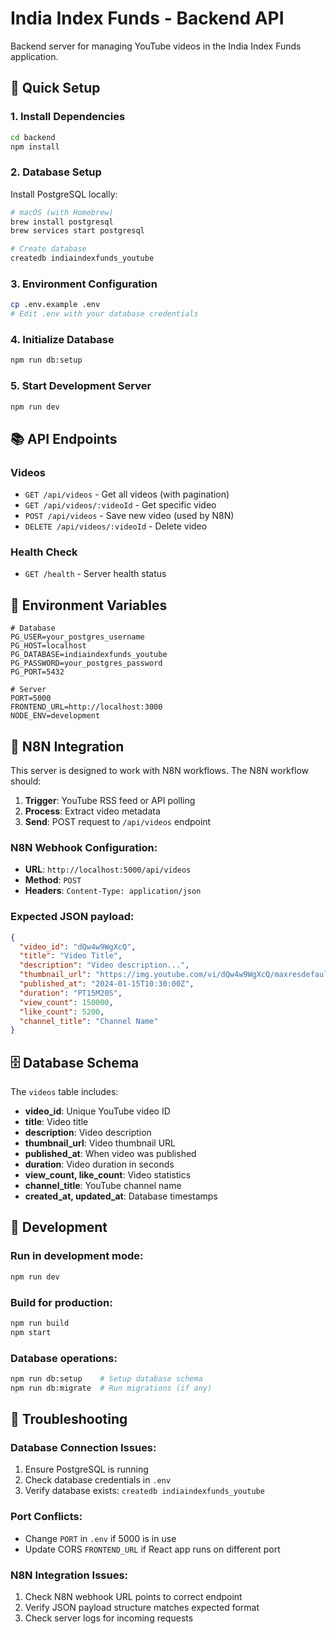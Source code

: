 # India Index Funds - Backend API

Backend server for managing YouTube videos in the India Index Funds application.

## 🚀 Quick Setup

### 1. Install Dependencies
```bash
cd backend
npm install
```

### 2. Database Setup
Install PostgreSQL locally:
```bash
# macOS (with Homebrew)
brew install postgresql
brew services start postgresql

# Create database
createdb indiaindexfunds_youtube
```

### 3. Environment Configuration
```bash
cp .env.example .env
# Edit .env with your database credentials
```

### 4. Initialize Database
```bash
npm run db:setup
```

### 5. Start Development Server
```bash
npm run dev
```

## 📚 API Endpoints

### Videos
- `GET /api/videos` - Get all videos (with pagination)
- `GET /api/videos/:videoId` - Get specific video
- `POST /api/videos` - Save new video (used by N8N)
- `DELETE /api/videos/:videoId` - Delete video

### Health Check
- `GET /health` - Server health status

## 🔧 Environment Variables

```env
# Database
PG_USER=your_postgres_username
PG_HOST=localhost
PG_DATABASE=indiaindexfunds_youtube
PG_PASSWORD=your_postgres_password
PG_PORT=5432

# Server
PORT=5000
FRONTEND_URL=http://localhost:3000
NODE_ENV=development
```

## 🔄 N8N Integration

This server is designed to work with N8N workflows. The N8N workflow should:

1. **Trigger**: YouTube RSS feed or API polling
2. **Process**: Extract video metadata
3. **Send**: POST request to `/api/videos` endpoint

### N8N Webhook Configuration:
- **URL**: `http://localhost:5000/api/videos`
- **Method**: `POST`
- **Headers**: `Content-Type: application/json`

### Expected JSON payload:
```json
{
  "video_id": "dQw4w9WgXcQ",
  "title": "Video Title",
  "description": "Video description...",
  "thumbnail_url": "https://img.youtube.com/vi/dQw4w9WgXcQ/maxresdefault.jpg",
  "published_at": "2024-01-15T10:30:00Z",
  "duration": "PT15M20S",
  "view_count": 150000,
  "like_count": 5200,
  "channel_title": "Channel Name"
}
```

## 🗄️ Database Schema

The `videos` table includes:
- **video_id**: Unique YouTube video ID
- **title**: Video title
- **description**: Video description
- **thumbnail_url**: Video thumbnail URL
- **published_at**: When video was published
- **duration**: Video duration in seconds
- **view_count, like_count**: Video statistics
- **channel_title**: YouTube channel name
- **created_at, updated_at**: Database timestamps

## 🔨 Development

### Run in development mode:
```bash
npm run dev
```

### Build for production:
```bash
npm run build
npm start
```

### Database operations:
```bash
npm run db:setup    # Setup database schema
npm run db:migrate  # Run migrations (if any)
```

## 🐛 Troubleshooting

### Database Connection Issues:
1. Ensure PostgreSQL is running
2. Check database credentials in `.env`
3. Verify database exists: `createdb indiaindexfunds_youtube`

### Port Conflicts:
- Change `PORT` in `.env` if 5000 is in use
- Update CORS `FRONTEND_URL` if React app runs on different port

### N8N Integration Issues:
1. Check N8N webhook URL points to correct endpoint
2. Verify JSON payload structure matches expected format
3. Check server logs for incoming requests

